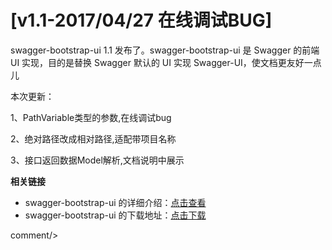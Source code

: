 # [v1.1-2017/04/27 在线调试BUG]

swagger-bootstrap-ui 1.1 发布了。swagger-bootstrap-ui 是 Swagger 的前端 UI 实现，目的是替换 Swagger 默认的 UI 实现 Swagger-UI，使文档更友好一点儿

本次更新：

1、PathVariable类型的参数,在线调试bug

2、绝对路径改成相对路径,适配带项目名称

3、接口返回数据Model解析,文档说明中展示

**相关链接**

- swagger-bootstrap-ui 的详细介绍：[点击查看](https://www.oschina.net/p/swagger-bootstrap-ui)
- swagger-bootstrap-ui 的下载地址：[点击下载](https://git.oschina.net/xiaoym/swagger-bootstrap-ui/releases)
 
 <icp/> 
 comment/> 
 